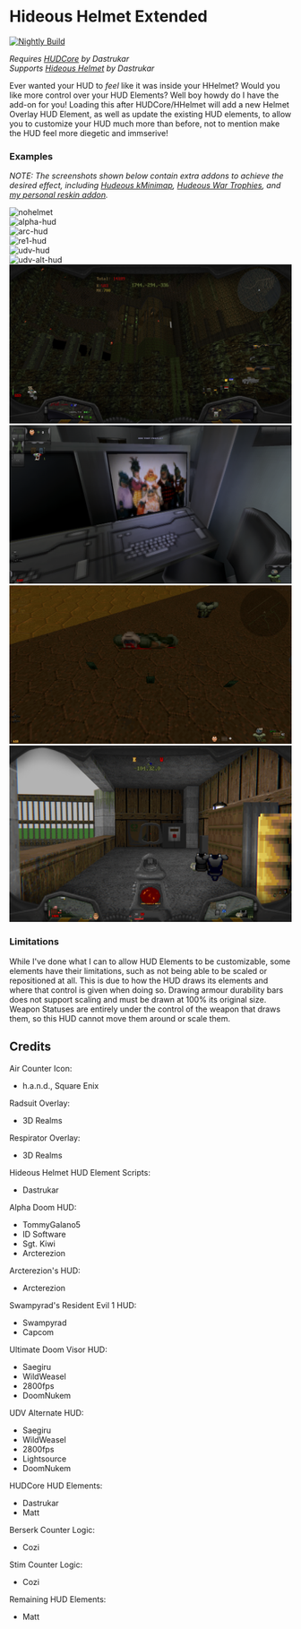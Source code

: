 # Hideous Helmet Extended

[![Nightly Build](https://github.com/UndeadZeratul/hideous-helmet-extended/actions/workflows/nightly.yml/badge.svg)](https://github.com/UndeadZeratul/hideous-helmet-extended/actions/workflows/nightly.yml)

_Requires [HUDCore](https://github.com/dastrukar/hdest-hudcore) by Dastrukar_  
_Supports [Hideous Helmet](https://github.com/dastrukar/hideous-helmet) by Dastrukar_

Ever wanted your HUD to _feel_ like it was inside your HHelmet?  Would you like more control over your HUD Elements?  Well boy howdy do I have the add-on for you!  Loading this after HUDCore/HHelmet will add a new Helmet Overlay HUD Element, as well as update the existing HUD elements, to allow you to customize your HUD much more than before, not to mention make the HUD feel more diegetic and immserive!

### Examples
_NOTE: The screenshots shown below contain extra addons to achieve the desired effect, including [Hudeous kMinimap](https://dastrukar.gitlab.io/hddons-list/#misc:hudeouskminimap-fda), [Hudeous War Trophies](https://cdn.discordapp.com/attachments/462331550768431104/1043709953828982784/wartrophies-v1.10.2_helmet_fork_1.1.zip), and [my personal reskin addon](https://github.com/UndeadZeratul/uzHDAddon)._

![nohelmet](./screenshots/no-helmet.png)  
![alpha-hud](./screenshots/alpha-hud.png)  
![arc-hud](./screenshots/arc-hud.png)  
![re1-hud](./screenshots/re1-hud.png)  
![udv-hud](./screenshots/udv-hud.png)  
![udv-alt-hud](./screenshots/udv-alt-hud.png)  
![cali-hud-1](./screenshots/cali-is-dog-hud-1.png)  
![paranthropus-hud-1](./screenshots/paranthropus-hud-1.png)  
![paranthropus-hud-2](./screenshots/paranthropus-hud-2.png)  
![red-hud-1](./screenshots/red-hud-1.png)  

### Limitations
While I've done what I can to allow HUD Elements to be customizable, some elements have their limitations, such as not being able to be scaled or repositioned at all.  This is due to how the HUD draws its elements and where that control is given when doing so.  Drawing armour durability bars does not support scaling and must be drawn at 100% its original size.  Weapon Statuses are entirely under the control of the weapon that draws them, so this HUD cannot move them around or scale them.

## Credits

Air Counter Icon:
- h.a.n.d., Square Enix

Radsuit Overlay:
- 3D Realms

Respirator Overlay:
- 3D Realms

Hideous Helmet HUD Element Scripts:
- Dastrukar

Alpha Doom HUD:
- TommyGalano5
- ID Software
- Sgt. Kiwi
- Arcterezion

Arcterezion's HUD:
- Arcterezion

Swampyrad's Resident Evil 1 HUD:
- Swampyrad
- Capcom

Ultimate Doom Visor HUD:
- Saegiru
- WildWeasel
- 2800fps
- DoomNukem

UDV Alternate HUD:
- Saegiru
- WildWeasel
- 2800fps
- Lightsource
- DoomNukem

HUDCore HUD Elements:
- Dastrukar
- Matt

Berserk Counter Logic:
- Cozi

Stim Counter Logic:
- Cozi

Remaining HUD Elements:
- Matt